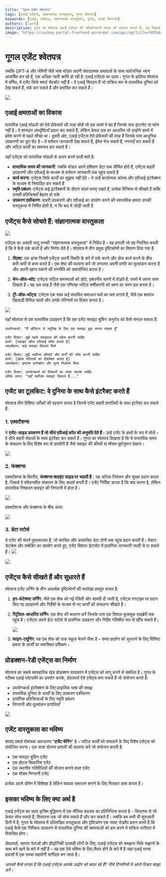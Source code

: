 ```yaml
---
title: "गूगल एजेंट श्वेतपत्र"
tags: [एआई एजेंट्स, संज्ञानात्मक वास्तुकला, गूगल श्वेतपत्र]
keywords: [एआई, एजेंट्स, संज्ञानात्मक वास्तुकला, गूगल, एआई सिस्टम्स]
authors: [lark]
description: गूगल का श्वेतपत्र एआई एजेंट्स की परिवर्तनकारी क्षमता को उजागर करता है, यह दिखाते हुए कि वे वास्तविक दुनिया को कैसे देख सकते हैं, तर्क कर सकते हैं और प्रभावित कर सकते हैं। जानें कि ये एजेंट पारंपरिक एआई मॉडलों से कैसे भिन्न हैं, वास्तविक समय की जानकारी तक पहुंच, कार्य करने की क्षमता और उपकरण एकीकरण के माध्यम से।
image: "https://cuckoo-portal-frontend.onrender.com/api/og?title=%E0%A4%97%E0%A5%82%E0%A4%97%E0%A4%B2%20%E0%A4%8F%E0%A4%9C%E0%A5%87%E0%A4%82%E0%A4%9F%20%E0%A4%B6%E0%A5%8D%E0%A4%B5%E0%A5%87%E0%A4%A4%E0%A4%AA%E0%A4%A4%E0%A5%8D%E0%A4%B0"
---
```


# गूगल एजेंट श्वेतपत्र

जबकि GPT-4 और जेमिनी जैसे भाषा मॉडल अपनी संवादात्मक क्षमताओं के साथ सार्वजनिक ध्यान आकर्षित कर रहे हैं, एक अधिक गहरी क्रांति हो रही है: एआई एजेंट्स का उदय। गूगल के हालिया श्वेतपत्र में वर्णित, ये एजेंट सिर्फ स्मार्ट चैटबॉट नहीं हैं – वे एआई सिस्टम हैं जो सक्रिय रूप से वास्तविक दुनिया को देख सकते हैं, तर्क कर सकते हैं और प्रभावित कर सकते हैं।

![](https://cuckoo-portal-frontend.onrender.com/api/og?title=%E0%A4%97%E0%A5%82%E0%A4%97%E0%A4%B2%20%E0%A4%8F%E0%A4%9C%E0%A5%87%E0%A4%82%E0%A4%9F%20%E0%A4%B6%E0%A5%8D%E0%A4%B5%E0%A5%87%E0%A4%A4%E0%A4%AA%E0%A4%A4%E0%A5%8D%E0%A4%B0)

## एआई क्षमताओं का विकास

पारंपरिक एआई मॉडलों को ऐसे प्रोफेसरों की तरह सोचें जो एक कमरे में बंद हैं जिनके पास इंटरनेट या फोन नहीं है। वे शानदार अंतर्दृष्टियाँ प्रदान कर सकते हैं, लेकिन केवल उस पर आधारित जो उन्होंने कमरे में प्रवेश करने से पहले सीखा था। दूसरी ओर, एआई एजेंट्स ऐसे प्रोफेसरों की तरह हैं जिनके पास आधुनिक उपकरणों का पूरा सेट है – वे वर्तमान जानकारी देख सकते हैं, ईमेल भेज सकते हैं, गणनाएँ कर सकते हैं और जटिल कार्यों का समन्वय कर सकते हैं।

यहाँ एजेंट्स को पारंपरिक मॉडलों से अलग करने वाली बातें हैं:

- **वास्तविक समय की जानकारी**: जबकि मॉडल अपने प्रशिक्षण डेटा तक सीमित होते हैं, एजेंट्स बाहरी उपकरणों और एपीआई के माध्यम से वर्तमान जानकारी तक पहुंच सकते हैं
- **कार्य करना**: एजेंट्स सिर्फ कार्यों का सुझाव नहीं देते – वे उन्हें कार्यात्मक कॉल्स और एपीआई इंटरैक्शन के माध्यम से निष्पादित कर सकते हैं
- **स्मृति प्रबंधन**: एजेंट्स कई इंटरैक्शनों के दौरान संदर्भ बनाए रखते हैं, प्रत्येक विनिमय से सीखते हैं ताकि उनकी प्रतिक्रियाएँ बेहतर हो सकें
- **उपकरण एकीकरण**: बाहरी उपकरणों और एपीआई का उपयोग करने की स्वाभाविक क्षमता उनकी वास्तुकला में निर्मित होती है, न कि बाद में जोड़ी जाती है

## एजेंट्स कैसे सोचते हैं: संज्ञानात्मक वास्तुकला

![](https://cuckoo-network.b-cdn.net/google-agent-1-arch.webp)

एजेंट्स का असली जादू उनकी "संज्ञानात्मक वास्तुकला" में निहित है – वह प्रणाली जो यह नियंत्रित करती है कि वे कैसे तर्क करते हैं और निर्णय लेते हैं। श्वेतपत्र में तीन प्रमुख दृष्टिकोणों का विवरण दिया गया है:

1. **रीएक्ट**: एक ढांचा जिसमें एजेंट्स अपनी स्थिति के बारे में तर्क करने और ठोस कार्य करने के बीच बारी-बारी से काम करते हैं। एक शेफ की कल्पना करें जो लगातार अपनी प्रगति का मूल्यांकन करता है और अपनी खाना पकाने की रणनीति को समायोजित करता है।

2. **चेन-ऑफ-थॉट**: एजेंट्स जटिल समस्याओं को छोटे, प्रबंधनीय चरणों में तोड़ते हैं, रास्ते में अपना काम दिखाते हैं। यह उस तरह है जैसे एक गणितज्ञ जटिल समीकरणों को चरण दर चरण हल करता है।

3. **ट्री-ऑफ-थॉट्स**: एजेंट्स एक साथ कई संभावित समाधान पथों का पता लगाते हैं, जैसे एक शतरंज खिलाड़ी विभिन्न चालों और उनके परिणामों पर विचार करता है।

![](https://cuckoo-network.b-cdn.net/google-agent-2-reasoning-in-the-orchestration-layer.webp)

यहाँ श्वेतपत्र से एक वास्तविक उदाहरण है कि एक एजेंट फ्लाइट बुकिंग अनुरोध को कैसे संभाल सकता है:

```
उपयोगकर्ता: "मैं ऑस्टिन से ज्यूरिख के लिए एक फ्लाइट बुक करना चाहता हूँ"

एजेंट विचार: मुझे पहले फ्लाइट्स की खोज करनी चाहिए
कार्य: [फ्लाइट खोज एपीआई कॉल करता है]
अवलोकन: कई फ्लाइट विकल्प मिले

एजेंट विचार: मुझे सर्वोत्तम कीमतों और मार्गों की जाँच करनी चाहिए
कार्य: [खोज परिणामों का विश्लेषण करता है]
अवलोकन: इष्टतम कनेक्शन और मूल्य निर्धारण मिला

एजेंट विचार: उपयोगकर्ता को विकल्पों का स्पष्ट सारांश चाहिए
अंतिम उत्तर: "यहाँ सर्वोत्तम फ्लाइट विकल्प हैं..."
```

## एजेंट का टूलकिट: वे दुनिया के साथ कैसे इंटरैक्ट करते हैं

श्वेतपत्र तीन विशिष्ट तरीकों की पहचान करता है जिनसे एजेंट बाहरी प्रणालियों के साथ इंटरैक्ट कर सकते हैं:

### 1. एक्सटेंशन्स

ये **एजेंट-साइड उपकरण हैं जो सीधे एपीआई कॉल की अनुमति देते हैं**। उन्हें एजेंट के हाथों के रूप में सोचें – वे सीधे बाहरी सेवाओं के साथ इंटरैक्ट कर सकते हैं। गूगल का श्वेतपत्र दिखाता है कि ये वास्तविक समय के संचालन के लिए विशेष रूप से उपयोगी हैं जैसे फ्लाइट की कीमतें या मौसम पूर्वानुमान देखना।

![](https://cuckoo-network.b-cdn.net/google-agent-3-extension.webp)

### 2. फंक्शन्स
एक्सटेंशन्स के विपरीत, **फंक्शन्स क्लाइंट साइड पर चलती हैं**। यह अधिक नियंत्रण और सुरक्षा प्रदान करता है, जिससे वे संवेदनशील संचालन के लिए आदर्श बनती हैं। एजेंट निर्दिष्ट करता है कि क्या करना है, लेकिन वास्तविक निष्पादन क्लाइंट की निगरानी में होता है।

![](https://cuckoo-network.b-cdn.net/google-agent-8-function.webp)

एक्सटेंशन्स और फंक्शन्स के बीच अंतर:

![](https://cuckoo-network.b-cdn.net/google-agent-9-diff-extensions-functions.webp)

### 3. डेटा स्टोर्स

ये एजेंट की संदर्भ पुस्तकालय हैं, जो संरचित और असंरचित डेटा दोनों तक पहुंच प्रदान करती हैं। वेक्टर डेटाबेस और एम्बेडिंग का उपयोग करते हुए, एजेंट विशाल डेटासेट में प्रासंगिक जानकारी जल्दी से पा सकते हैं।
![](https://cuckoo-network.b-cdn.net/google-agent-4-data-store.webp)

![](https://cuckoo-network.b-cdn.net/google-agent-5-data-store-details.webp)

## एजेंट्स कैसे सीखते हैं और सुधारते हैं

श्वेतपत्र एजेंट लर्निंग के तीन आकर्षक दृष्टिकोणों की रूपरेखा प्रस्तुत करता है:

1. **इन-कंटेक्स्ट लर्निंग**: जैसे एक शेफ को नई रेसिपी और सामग्री दी जाती है, एजेंट्स रनटाइम पर प्रदान किए गए उदाहरणों और निर्देशों के माध्यम से नए कार्यों को संभालना सीखते हैं।

2. **रिट्रीवल-आधारित लर्निंग**: एक शेफ की कल्पना करें जिसके पास एक विशाल कुकबुक लाइब्रेरी तक पहुंच है। एजेंट्स अपने डेटा स्टोर्स से प्रासंगिक उदाहरण और निर्देश गतिशील रूप से खींच सकते हैं।

   ![](https://cuckoo-network.b-cdn.net/google-agent-6-rag-workflow.webp)

3. **फाइन-ट्यूनिंग**: यह एक शेफ को पाक स्कूल भेजने जैसा है – समग्र प्रदर्शन को सुधारने के लिए विशिष्ट प्रकार के कार्यों पर व्यवस्थित प्रशिक्षण।

## प्रोडक्शन-रेडी एजेंट्स का निर्माण

श्वेतपत्र का सबसे व्यावहारिक खंड प्रोडक्शन वातावरण में एजेंट्स को लागू करने से संबंधित है। गूगल के वर्टेक्स एआई प्लेटफॉर्म का उपयोग करके, डेवलपर्स ऐसे एजेंट्स बना सकते हैं जो संयोजन करते हैं:

- उपयोगकर्ता इंटरैक्शन के लिए प्राकृतिक भाषा की समझ
- वास्तविक दुनिया के कार्यों के लिए उपकरण एकीकरण
- प्रासंगिक प्रतिक्रियाओं के लिए स्मृति प्रबंधन
- निगरानी और मूल्यांकन प्रणालियाँ

![](https://cuckoo-network.b-cdn.net/google-agent-7-e2e-built-with-vertex.webp)

## एजेंट वास्तुकला का भविष्य

शायद सबसे रोमांचक अवधारणा "**एजेंट चेनिंग**" है – जटिल कार्यों को संभालने के लिए विशेष एजेंट्स को संयोजित करना। एक यात्रा योजना प्रणाली की कल्पना करें जो संयोजन करती है:

- एक फ्लाइट बुकिंग एजेंट
- एक होटल सिफारिश एजेंट
- एक स्थानीय गतिविधियों की योजना बनाने वाला एजेंट
- एक मौसम निगरानी एजेंट

प्रत्येक अपने डोमेन में विशेषज्ञ है लेकिन व्यापक समाधान बनाने के लिए मिलकर काम करता है।

## इसका भविष्य के लिए क्या अर्थ है

एआई एजेंट्स का उदय कृत्रिम बुद्धिमत्ता में एक मौलिक बदलाव का प्रतिनिधित्व करता है – सिस्टम्स से जो केवल सोच सकते हैं, सिस्टम्स तक जो सोच सकते हैं और कर सकते हैं। जबकि हम अभी भी शुरुआती दिनों में हैं, गूगल के श्वेतपत्र में उल्लिखित वास्तुकला और दृष्टिकोण एक स्पष्ट रोडमैप प्रदान करते हैं कि एआई कैसे एक निष्क्रिय उपकरण से वास्तविक दुनिया की समस्याओं को हल करने में सक्रिय भागीदार में विकसित होगा।

डेवलपर्स, व्यापार नेताओं और प्रौद्योगिकी उत्साही लोगों के लिए, एआई एजेंट्स को समझना सिर्फ रुझानों के साथ बने रहने के बारे में नहीं है – यह एक ऐसे भविष्य के लिए तैयार होने के बारे में है जहां एआई मानव प्रयासों में एक सच्चा सहयोगी भागीदार बन जाता है।

*आपको कैसे लगता है कि एआई एजेंट्स आपके उद्योग को बदल रहे हैं? नीचे टिप्पणियों में अपने विचार साझा करें।*
